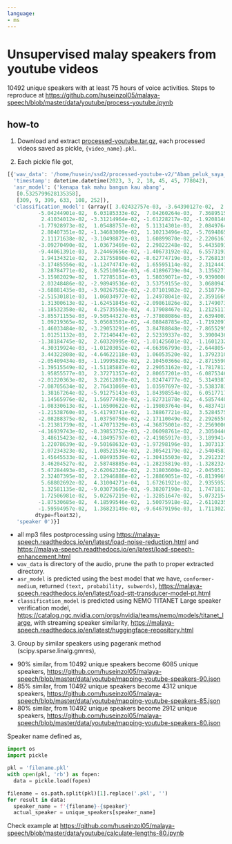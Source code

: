 ```yaml
---
language:
- ms
---
```

# Unsupervised malay speakers from youtube videos

10492 unique speakers with at least 75 hours of voice activities. Steps to reproduce at https://github.com/huseinzol05/malaya-speech/blob/master/data/youtube/process-youtube.ipynb

## how-to

1. Download and extract [processed-youtube.tar.gz](processed-youtube.tar.gz), each processed videos saved as pickle, `{video_name}.pkl`.

2. Each pickle file got,

```python
[{'wav_data': '/home/husein/ssd2/processed-youtube-v2/"Abam_peluk_saya_lama_atas_pentas_akhir_MLM"-_Ali_Puteh_menangis_imbau_saat_manis_dengan_arwah_abang-_MdgGr7VD7w/0.mp3',
  'timestamp': datetime.datetime(2023, 3, 2, 18, 45, 45, 778042),
  'asr_model': ('kenapa tak mahu bangun kau abang',
   [0.5325799628135358],
   [309, 9, 399, 633, 108, 252]),
  'classification_model': (array([ 3.02432757e-03, -3.64390127e-02,  2.93319039e-02, -2.84599233e-02,
          -5.04244901e-02,  6.03185333e-02,  7.04260264e-03,  7.36895157e-03,
           2.41034012e-02, -3.31214964e-02, -1.61228217e-02, -1.92081463e-02,
          -1.77928973e-02,  1.05488757e-02,  5.11314301e-03,  2.08497643e-02,
           2.80407351e-02, -1.34683009e-02,  1.10213496e-02, -5.76948654e-03,
           2.11171638e-02, -3.10498872e-03,  1.60899870e-02, -2.22061612e-02,
          -3.09270490e-02,  1.03673469e-02,  2.29822248e-02,  5.44358939e-02,
          -9.44061391e-03,  3.24469656e-02, -1.40673192e-02,  6.55731931e-03,
           1.94134321e-02,  2.31755860e-02, -8.62774719e-03, -3.72681394e-03,
          -3.17485556e-02, -1.12474747e-02,  1.65595114e-02,  2.31244415e-02,
           3.28784771e-02,  8.52510054e-03, -6.41896739e-04,  3.13562714e-03,
          -3.15982029e-02,  1.72785181e-03,  1.58039071e-02, -9.93900001e-03,
           2.03248486e-02, -2.98949536e-02,  3.53759155e-02,  3.06809470e-02,
          -3.68881435e-03, -3.98267582e-02, -2.07101982e-02,  2.51877047e-02,
          -2.51530181e-03,  1.06034977e-02,  1.24978041e-02,  2.35916697e-03,
           1.31300613e-02, -1.62451845e-02, -2.09861826e-02,  3.17490734e-02,
          -1.18532358e-02,  4.25735563e-02,  4.17908467e-02,  1.21251179e-03,
          -3.85571155e-03, -9.50544327e-03, -7.37808086e-03,  2.63940021e-02,
           1.09219365e-02,  3.05683501e-02, -4.08848785e-02, -1.71920974e-02,
          -1.46033484e-02, -3.29053291e-05,  3.84788848e-02, -7.86552951e-03,
           1.01251132e-03,  2.72140447e-02,  2.52339337e-02,  3.39004360e-02,
          -1.38184745e-02,  2.60320995e-02, -1.01425601e-02, -1.16012329e-02,
           4.30319924e-03, -1.01203052e-02, -4.66396799e-03, -2.64480542e-02,
           3.44322808e-02, -4.64622118e-03,  1.06053520e-02,  1.37923108e-02,
          -2.05409434e-03, -1.19995829e-02,  2.10450366e-02, -2.87155900e-03,
          -1.39515549e-02, -1.51185887e-02,  2.29053162e-02, -1.78178120e-02,
           1.95855577e-03,  2.37271357e-02,  2.80657201e-03, -6.08753460e-03,
          -2.01220363e-02,  3.22612897e-02,  1.82474777e-02,  5.31493872e-02,
          -7.08705634e-02,  2.76431069e-03,  1.03597697e-02, -3.53837833e-02,
           1.38167264e-02, -5.91275143e-03,  1.84398554e-02,  6.05177172e-02,
           1.14565976e-02,  1.56977493e-02, -1.82731878e-02, -4.58574407e-02,
          -1.08330613e-02, -1.16500622e-02, -1.19803764e-04,  6.48374185e-02,
          -1.21538760e-03, -5.41793741e-02,  1.38867721e-02,  3.52845751e-02,
          -2.08288375e-02,  1.03750750e-02, -2.17110049e-02,  2.29265504e-02,
          -1.21381739e-02, -1.47071329e-03, -4.36875001e-02, -2.25690063e-02,
          -4.16939743e-02, -8.39853752e-03, -2.06098761e-02,  2.30504461e-02,
           3.48615423e-02, -4.18495797e-02, -2.41985917e-03, -3.18994140e-03,
           1.22078639e-02, -9.50168632e-03, -1.97298196e-03,  1.30731370e-02,
           2.07234323e-02,  1.08521534e-02,  2.30542179e-02, -2.54045837e-02,
           1.45645533e-02, -1.08493539e-02, -1.30415503e-02,  3.29123251e-02,
           3.46204527e-02,  2.58748885e-04, -1.28235819e-03, -1.32823242e-02,
           5.47284493e-03, -2.62062326e-02,  2.31803600e-02, -2.04505119e-02,
           2.32407395e-02,  2.12946888e-02, -1.28869051e-02, -6.81399694e-03,
           5.68802692e-02,  4.31004271e-04,  1.67261921e-02,  2.93559525e-02,
           1.32581135e-02, -9.03073605e-03, -9.38207190e-03,  1.74718127e-02,
           1.72506981e-02,  5.02267219e-02, -1.32851647e-02,  5.07321544e-02,
          -1.87530685e-02,  4.18599546e-02,  1.50075918e-02, -2.61102356e-02,
          -1.59594957e-02,  1.36823149e-03, -9.64679196e-03,  1.71130225e-02],
         dtype=float32),
   'speaker 0')}]
```

- all mp3 files postprocessing using https://malaya-speech.readthedocs.io/en/latest/load-noise-reduction.html and https://malaya-speech.readthedocs.io/en/latest/load-speech-enhancement.html
- `wav_data` is directory of the audio, prune the path to proper extracted directory.
- `asr_model` is predicted using the best model that we have, `conformer-medium`, returned `(text, probability, subwords)`, https://malaya-speech.readthedocs.io/en/latest/load-stt-transducer-model-pt.html
- `classification_model` is predicted using NEMO TITANET Large speaker verification model, https://catalog.ngc.nvidia.com/orgs/nvidia/teams/nemo/models/titanet_large, with streaming speaker similarity, https://malaya-speech.readthedocs.io/en/latest/huggingface-repository.html

3. Group by similar speakers using pagerank method (scipy.sparse.linalg.gmres),

- 90% similar, from 10492 unique speakers become 6085 unique speakers, https://github.com/huseinzol05/malaya-speech/blob/master/data/youtube/mapping-youtube-speakers-90.json 
- 85% similar, from 10492 unique speakers become 4312 unique speakers, https://github.com/huseinzol05/malaya-speech/blob/master/data/youtube/mapping-youtube-speakers-85.json
- 80% similar, from 10492 unique speakers become 2912 unique speakers, https://github.com/huseinzol05/malaya-speech/blob/master/data/youtube/mapping-youtube-speakers-80.json

Speaker name defined as,

```python
import os
import pickle

pkl = 'filename.pkl'
with open(pkl, 'rb') as fopen:
  data = pickle.load(fopen)

filename = os.path.split(pkl)[1].replace('.pkl', '')
for result in data:
  speaker_name = f'{filename}-{speaker}'
  actual_speaker = unique_speakers[speaker_name]
```

Check example at https://github.com/huseinzol05/malaya-speech/blob/master/data/youtube/calculate-lengths-80.ipynb